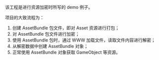 该工程是进行资源加密时所写的 demo 例子。

项目的大致流程为：
1. 创建 AssetBundle 包文件，即对 Asset 资源进行打包；
2. 对 AssetBundle 包文件进行加密；
3. 使用 AssetBundle 包时，通过 WWW 加载文件，读取文件内容进行解密；
4. 从解密数据中创建 AssetBundle 对象；
5. 正常使用 AssetBundle 对象获取 GameObject 等资源。



